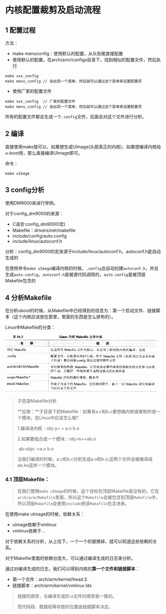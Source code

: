 # 内核配置裁剪及启动流程

## 1 配置过程

方法：

- make menuconfig：使用默认的配置，从头到尾直接配置
- 使用默认的配置，在arch/arm/configs目录下，找到相似的配置文件，然后执行

```
make xxx_config
make menu_config // 会出现一个菜单，然后就可以通过这个菜单来设置配置项
```

- 使用厂家的配置文件

```
make xxx_config  // 厂家的配置文件
make menu_config // 会出现一个菜单，然后就可以通过这个菜单来设置配置项
```

所有的配置文件都会生成一个`.config`文件，后面会对这个文件进行分析。

## 2 编译

直接使用make就可以，如果想生成UImage(头部真正的内核)，如果想编译内核给u-boot用，那么直接编译UImage即可。

命令：

```
make uImage
```

## 3 config分析

使用DM9000来进行举例。

对于config_dm9000的来源：

- C语言:config_dm9000(宏)
- Makefile：drivers/net/makefile
- include/config/auto.config
- include/linux/autoconf.h

分析：config_dm9000的宏来源于include/linux/autoconf.h，autoconf.h是自动生成的

在使用命令`make uImage`编译内核的时候，`.config`会自动创建`autoconf.h`，并且生成`auto.config`。`autoconf.h`是被源代码调用的，`auto.config`是被顶层Makefile包含的

## 4 分析Makefile

在分析uboot的时候，从Makefile中已经得到的信息为：第一个启动文件、链接脚本（这个内核应该放在那里，里面的东西是怎么排布的）。

Linux中Makefile的分类：

![1556898356853](images/linux_makefile.png)

> 子目录Makefile分析
>
> **应用：**子目录下的Makefile：如果有a.c和b.c要想编内核或者制作成一个模块，在Linux中应该怎么做?
>
> 1.编译进内核：obj-y+ = a.o b.o
>
> 2.如果要组合成一个模块：obj-m+=ab.o
>
> ​					 ab-objs :=a.o b.o
>
> 当我们编译的时候，a.c和b.c分别生成a.o和b.o,这两个文件会被编译成ab.ko这样一个模块。

### 4.1 顶层Makefile：

> 在我们使用`make uImage`的时候，这个目标在顶层Makefile是没有的，它在`arch/arm/Makefile`里面，所以这个`Makefile`会被包含到顶层`Makefile`中，所以顶层`Makefile`会使用`include`把该`Makefile`包含进来。

在使用make uImage的时候，依赖关系：

- uImage依赖于vmlinux
- vmlinux依赖于...

对于依赖关系的分析，从上往下，一个一个的替换掉，就可以知道这些依赖的关系。

对于Makefile里面的依赖台庞大，可以通过编译生成的日志来分析。

通过对编译生成的日志，我们可以得到内核的**第一个文件和链接脚本**：

- 第一个文件：arch/arm/kernel/head.S
- 链接脚本：arch/arm/kernel/vmlinux.lds

> 链接的顺序，与编译生成的.o文件的顺序是一致的。
>
> 而代码段、数据段等存放的位置由链接脚本决定。



